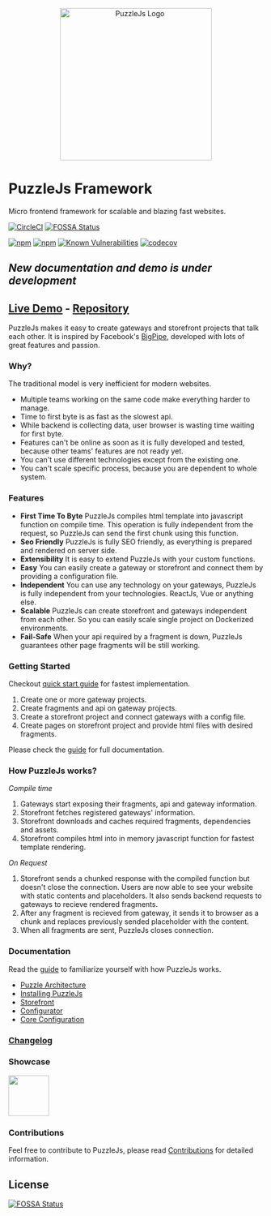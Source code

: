<p align="center">
<img src="https://image.ibb.co/jM29on/puzzlelogo.png" alt="PuzzleJs Logo" width="300" />
</p>

# PuzzleJs Framework
Micro frontend framework for scalable and blazing fast websites.

[![CircleCI](https://circleci.com/gh/puzzle-js/puzzle-js/tree/master.svg?style=svg)](https://circleci.com/gh/puzzle-js/puzzle-js/tree/master) [![FOSSA Status](https://app.fossa.com/api/projects/git%2Bgithub.com%2Fstephanbit%2Fpuzzle-js.svg?type=shield)](https://app.fossa.com/projects/git%2Bgithub.com%2Fstephanbit%2Fpuzzle-js?ref=badge_shield)

[![npm](https://img.shields.io/npm/dt/puzzle-microfrontends.svg)](https://www.npmjs.com/package/@puzzle-js/core) 
[![npm](https://img.shields.io/npm/v/puzzle-microfrontends.svg)](https://www.npmjs.com/package/@puzzle-js/core) 
[![Known Vulnerabilities](https://snyk.io/test/github/puzzle-js/puzzle-js/badge.svg)](https://snyk.io/test/github/puzzle-js/puzzle-js)
[![codecov](https://codecov.io/gh/puzzle-js/puzzle-js/branch/master/graph/badge.svg)](https://codecov.io/gh/puzzle-js/puzzle-js) 

## *New documentation and demo is under development*

## [Live Demo](http://178.128.201.193:4444/) - [Repository](https://github.com/puzzle-js/PuzzleJs-Demo)

PuzzleJs makes it easy to create gateways and storefront projects that talk each other. It is inspired by Facebook's [BigPipe](https://www.facebook.com/notes/facebook-engineering/bigpipe-pipelining-web-pages-for-high-performance/389414033919/), developed with lots of great features and passion.

### Why?
The traditional model is very inefficient for modern websites.
* Multiple teams working on the same code make everything harder to manage.
* Time to first byte is as fast as the slowest api.
* While backend is collecting data, user browser is wasting time waiting for first byte.
* Features can't be online as soon as it is fully developed and tested, because other teams' features are not ready yet.
* You can't use different technologies except from the existing one.
* You can't scale specific process, because you are dependent to whole system.

### Features
* **First Time To Byte** PuzzleJs compiles html template into javascript function on compile time. This operation is fully independent from the request, so PuzzleJs can send the first chunk using this function.
* **Seo Friendly** PuzzleJs is fully SEO friendly, as everything is prepared and rendered on server side.
* **Extensibility** It is easy to extend PuzzleJs with your custom functions.
* **Easy** You can easily create a gateway or storefront and connect them by providing a configuration file.
* **Independent** You can use any technology on your gateways, PuzzleJs is fully independent from your technologies. ReactJs, Vue or anything else.
* **Scalable** PuzzleJs can create storefront and gateways independent from each other. So you can easily scale single project on Dockerized environments.
* **Fail-Safe** When your api required by a fragment is down, PuzzleJs guarantees other page fragments will be still working.

### Getting Started

Checkout [quick start guide](./docs/quick.md) for fastest implementation.

 1. Create one or more gateway projects.
 2. Create fragments and api on gateway projects.
 3. Create a storefront project and connect gateways with a config file.
 4. Create pages on storefront project and provide html files with desired fragments.

Please check the [guide](./docs/guide.md) for full documentation.

### How PuzzleJs works?

*Compile time*
1. Gateways start exposing their fragments, api and gateway information.
2. Storefront fetches registered gateways' information.
3. Storefront downloads and caches required fragments, dependencies and assets.
4. Storefront compiles html into in memory javascript function for fastest template rendering.

*On Request*
1. Storefront sends a chunked response with the compiled function but doesn't close the connection. Users are now able to see your website with static contents and placeholders. It also sends backend requests to gateways to recieve rendered fragments.
2. After any fragment is recieved from gateway, it sends it to browser as a chunk and replaces previously sended placeholder with the content.
3. When all fragments are sent, PuzzleJs closes connection.

### Documentation
Read the [guide](./docs/guide.md) to familiarize yourself with how PuzzleJs works.

* [Puzzle Architecture](./docs/guide.md#architecture)
* [Installing PuzzleJs](./docs/guide.md#installing-puzzlejs)
* [Storefront](./docs/guide.md#storefront)
* [Configurator](./docs/guide.md#configurator)
* [Core Configuration](./docs/guide.md#core-configuration)

### [Changelog](./CHANGELOG.md)

### Showcase

<a href="https://m.trendyol.com" title="Trendyol" target="_blank">
    <img src="http://i64.tinypic.com/x2qcmb.png" width="80">
</a>

### Contributions
Feel free to contribute to PuzzleJs, please read [Contributions](./docs/contributions.md) for detailed information.


## License
[![FOSSA Status](https://app.fossa.com/api/projects/git%2Bgithub.com%2Fstephanbit%2Fpuzzle-js.svg?type=large)](https://app.fossa.com/projects/git%2Bgithub.com%2Fstephanbit%2Fpuzzle-js?ref=badge_large)